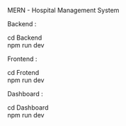 MERN - Hospital Management System 

Backend :

cd Backend </br>
npm run dev

Frontend :

cd Frotend </br>
npm run dev

Dashboard :

cd Dashboard </br>
npm run dev

